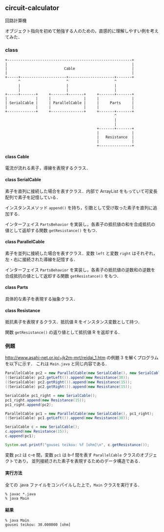 ## circuit-calculator
回路計算機

オブジェクト指向を初めて勉強する人のための，直感的に理解しやすい例を考えてみた．

### class
```
+---------------------------------------------------------+
|                                                         |
|                          Cable                          |
|                                                         |
+-----+---------------------+---------------------+-------+
      ^                     ^                     ^
      |                     |                     |
      |                     |                     |
+-----+-------+     +-------+-------+     +-------+-------+
|             |     |               |     |               |
| SerialCable |     | ParallelCable |     |     Parts     |
|             |     |               |     |               |
+-------------+     +---------------+     +-------+-------+
                                                  ^
                                                  |
                                                  |
                                          +-------+-------+
                                          |               |
                                          |   Resistance  |
                                          |               |
                                          +---------------+

```

#### class Cable
電流が流れる素子，導線を表現するクラス．

#### class SerialCable
素子を直列に接続した場合を表すクラス．内部で ArrayList をもっていて可変長配列で素子を記憶している．

インスタンスメソッド `append()` を持ち，引数として受け取った素子を直列に追加する．

インターフェイス `PartsBehavior` を実装し，各素子の抵抗値の和を合成抵抗の値として返却する関数 `getResistance()` をもつ．

#### class ParallelCable
素子を並列に接続した場合を表すクラス．変数 `left` と変数 `right` はそれぞれ，左・右に接続された導線を記憶する．

インターフェイス `PartsBehavior` を実装し，各素子の抵抗値の逆数和の逆数を合成抵抗の値として返却する関数 `getResistance()` をもつ．

#### class Parts
具体的な素子を表現する抽象クラス．

#### class Resistance
抵抗素子を表現するクラス．抵抗値 R をインスタンス変数として持つ．

関数 `getResistance()` の返り値として抵抗値 R を返却する．

### 例題
http://www.asahi-net.or.jp/~jk2m-mrt/reidai_1.htm の例題 3 を解くプログラムを以下に示す．
これは `Main.java` と同じ内容である．

```java
ParallelCable pc2 = new ParallelCable(new SerialCable(), new SerialCable());
((SerialCable) pc2.getLeft()).append(new Resistance(30));
((SerialCable) pc2.getRight()).append(new Resistance(15));
((SerialCable) pc2.getRight()).append(new Resistance(15));

SerialCable pc1_right = new SerialCable();
pc1_right.append(new Resistance(15));
pc1_right.append(pc2);

ParallelCable pc1 = new ParallelCable(new SerialCable(), pc1_right);
((SerialCable) pc1.getLeft()).append(new Resistance(30));

SerialCable c = new SerialCable();
c.append(new Resistance(15));
c.append(pc1);

System.out.printf("gousei teikou: %f [ohm]\n", c.getResistance());
```

変数 `pc2` は c-e 間，変数 `pc1` は b-f 間を表す `ParallelCable` クラスのオブジェクトであり，
並列接続された素子を表現するためのデータ構造である．

#### 実行方法
全ての .java ファイルをコンパイルした上で，`Main` クラスを実行する．
```
% javac *.java
% java Main
```

#### 結果
```
% java Main
gousei teikou: 30.000000 [ohm]
```
